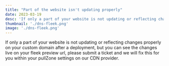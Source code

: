 ```yaml
---
title: "Part of the website isn't updating properly"
date: 2023-03-19
desc: 'If only a part of your website is not updating or reflecting changes properly  on your custom domain after a deployment...'
thumbnail: './dns-fleek.png'
image: './dns-fleek.png'
---
```


If only a part of your website is not updating or reflecting changes properly on your custom domain after a deployment, but you can see the changes live on your fleek preview url, please submit a ticket and we will fix this for you within your pullZone settings on our CDN provider.
